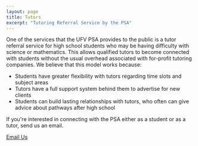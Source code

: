 ```yaml
---
layout: page
title: Tutors
excerpt: "Tutoring Referral Service by the PSA"
---
```


One of the services that the UFV PSA provides to the public is a tutor referral service for high school students who may be having difficulty with science or mathematics. This allows qualified tutors to become connected with students without the usual overhead associated with for-profit tutoring companies. We believe that this model works because:

* Students have greater flexibility with tutors regarding time slots and subject areas
* Tutors have a full support system behind them to advertise for new clients
* Students can build lasting relationships with tutors, who often can give advice about pathways after high school

If you're interested in connecting with the PSA either as a student or as a tutor, send us an email.

<a markdown="0" href="mailto:ufv.physics@gmail.com?subject:CACS Teacher" class="btn">Email Us</a>